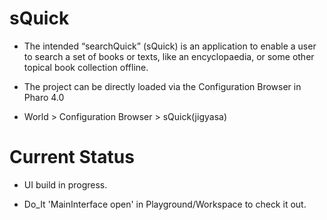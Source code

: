 # sQuick

- The intended “searchQuick” (sQuick) is an application to enable a user to search a set of books or texts, like an encyclopaedia, or some other topical book collection offline.

- The project can be directly loaded via the Configuration Browser in Pharo 4.0

- World > Configuration Browser > sQuick(jigyasa)


# Current Status

- UI build in progress.

- Do_It 'MainInterface open' in Playground/Workspace to check it out.


